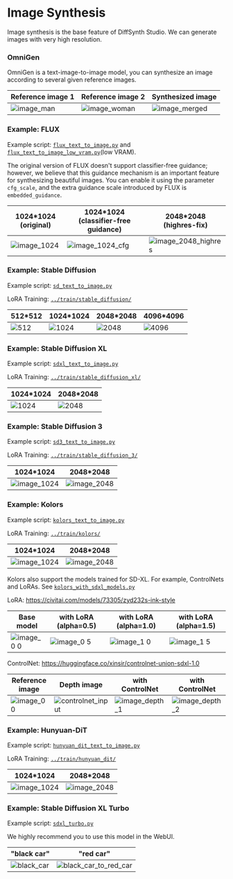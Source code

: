 # Image Synthesis

Image synthesis is the base feature of DiffSynth Studio. We can generate images with very high resolution.

### OmniGen

OmniGen is a text-image-to-image model, you can synthesize an image according to several given reference images.

|Reference image 1|Reference image 2|Synthesized image|
|-|-|-|
|![image_man](https://github.com/user-attachments/assets/35d00493-625b-45d1-ad2b-b558ea09fe36)|![image_woman](https://github.com/user-attachments/assets/abebf69b-3563-4b3b-91c2-c48ff74a29ea)|![image_merged](https://github.com/user-attachments/assets/2979d5a9-f355-4bec-a91d-1e824d9fc8f6)|

### Example: FLUX

Example script: [`flux_text_to_image.py`](./flux_text_to_image.py) and [`flux_text_to_image_low_vram.py`](./flux_text_to_image_low_vram.py)(low VRAM).

The original version of FLUX doesn't support classifier-free guidance; however, we believe that this guidance mechanism is an important feature for synthesizing beautiful images. You can enable it using the parameter `cfg_scale`, and the extra guidance scale introduced by FLUX is `embedded_guidance`.

|1024*1024 (original)|1024*1024 (classifier-free guidance)|2048*2048 (highres-fix)|
|-|-|-|
|![image_1024](https://github.com/user-attachments/assets/9cbd1f6f-4ac4-4f8b-bf46-218d812a15a0)|![image_1024_cfg](https://github.com/user-attachments/assets/984561e9-553d-4952-9443-79ce144f379f)|![image_2048_highres](https://github.com/user-attachments/assets/2e92b2f8-c177-454f-84f6-f6f5d3aaeeff)|

### Example: Stable Diffusion

Example script: [`sd_text_to_image.py`](./sd_text_to_image.py)

LoRA Training: [`../train/stable_diffusion/`](../train/stable_diffusion/)

|512*512|1024*1024|2048*2048|4096*4096|
|-|-|-|-|
|![512](https://github.com/Artiprocher/DiffSynth-Studio/assets/35051019/55f679e9-7445-4605-9315-302e93d11370)|![1024](https://github.com/Artiprocher/DiffSynth-Studio/assets/35051019/6fc84611-8da6-4a1f-8fee-9a34eba3b4a5)|![2048](https://github.com/Artiprocher/DiffSynth-Studio/assets/35051019/9087a73c-9164-4c58-b2a0-effc694143fb)|![4096](https://github.com/Artiprocher/DiffSynth-Studio/assets/35051019/edee9e71-fc39-4d1c-9ca9-fa52002c67ac)|

### Example: Stable Diffusion XL

Example script: [`sdxl_text_to_image.py`](./sdxl_text_to_image.py)

LoRA Training: [`../train/stable_diffusion_xl/`](../train/stable_diffusion_xl/)

|1024*1024|2048*2048|
|-|-|
|![1024](https://github.com/Artiprocher/DiffSynth-Studio/assets/35051019/67687748-e738-438c-aee5-96096f09ac90)|![2048](https://github.com/Artiprocher/DiffSynth-Studio/assets/35051019/584186bc-9855-4140-878e-99541f9a757f)|

### Example: Stable Diffusion 3

Example script: [`sd3_text_to_image.py`](./sd3_text_to_image.py)

LoRA Training: [`../train/stable_diffusion_3/`](../train/stable_diffusion_3/)

|1024*1024|2048*2048|
|-|-|
|![image_1024](https://github.com/modelscope/DiffSynth-Studio/assets/35051019/4df346db-6f91-420a-b4c1-26e205376098)|![image_2048](https://github.com/modelscope/DiffSynth-Studio/assets/35051019/1386c802-e580-4101-939d-f1596802df9d)|

### Example: Kolors

Example script: [`kolors_text_to_image.py`](./kolors_text_to_image.py)

LoRA Training: [`../train/kolors/`](../train/kolors/)

|1024*1024|2048*2048|
|-|-|
|![image_1024](https://github.com/modelscope/DiffSynth-Studio/assets/35051019/53ef6f41-da11-4701-8665-9f64392607bf)|![image_2048](https://github.com/modelscope/DiffSynth-Studio/assets/35051019/66bb7a75-fe31-44e5-90eb-d3140ee4686d)|

Kolors also support the models trained for SD-XL. For example, ControlNets and LoRAs. See [`kolors_with_sdxl_models.py`](./kolors_with_sdxl_models.py)

LoRA: https://civitai.com/models/73305/zyd232s-ink-style

|Base model|with LoRA (alpha=0.5)|with LoRA (alpha=1.0)|with LoRA (alpha=1.5)|
|-|-|-|-|
|![image_0 0](https://github.com/user-attachments/assets/a222eae3-6e0a-4ea6-b301-99e74e2bc11a)|![image_0 5](https://github.com/user-attachments/assets/e429c501-530c-43f6-a30b-9f97996c91a2)|![image_1 0](https://github.com/user-attachments/assets/0ddeed4b-250d-4b5c-a4fa-2db50f63bf1c)|![image_1 5](https://github.com/user-attachments/assets/db35a89d-6325-4422-921e-14fb6ad66c92)|

ControlNet: https://huggingface.co/xinsir/controlnet-union-sdxl-1.0

|Reference image|Depth image|with ControlNet|with ControlNet|
|-|-|-|-|
|![image_0 0](https://github.com/user-attachments/assets/a222eae3-6e0a-4ea6-b301-99e74e2bc11a)|![controlnet_input](https://github.com/user-attachments/assets/d16b2785-bc1f-4184-b170-ae90f1d704c1)|![image_depth_1](https://github.com/user-attachments/assets/90a94780-7b56-4786-8a25-aae118eda171)|![image_depth_2](https://github.com/user-attachments/assets/05eb1309-9c98-49e7-a8ee-f376ceedf18e)|

### Example: Hunyuan-DiT

Example script: [`hunyuan_dit_text_to_image.py`](./hunyuan_dit_text_to_image.py)

LoRA Training: [`../train/hunyuan_dit/`](../train/hunyuan_dit/)

|1024*1024|2048*2048|
|-|-|
|![image_1024](https://github.com/modelscope/DiffSynth-Studio/assets/35051019/60b022c8-df3f-4541-95ab-bf39f2fa8bb5)|![image_2048](https://github.com/modelscope/DiffSynth-Studio/assets/35051019/87919ea8-d428-4963-8257-da05f3901bbb)|

### Example: Stable Diffusion XL Turbo

Example script: [`sdxl_turbo.py`](./sdxl_turbo.py)

We highly recommend you to use this model in the WebUI.

|"black car"|"red car"|
|-|-|
|![black_car](https://github.com/Artiprocher/DiffSynth-Studio/assets/35051019/7fbfd803-68d4-44f3-8713-8c925fec47d0)|![black_car_to_red_car](https://github.com/Artiprocher/DiffSynth-Studio/assets/35051019/aaf886e4-c33c-4fd8-98e2-29eef117ba00)|
